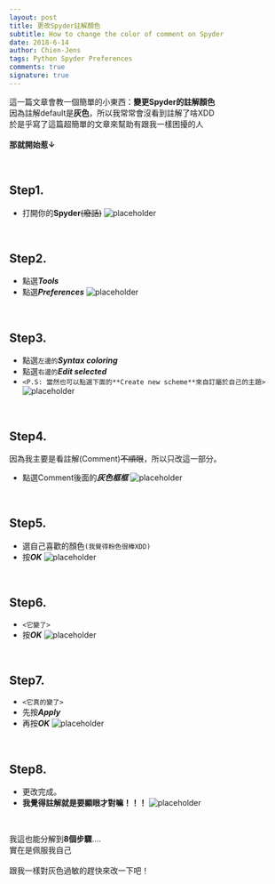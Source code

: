 ```yaml
---
layout: post
title: 更改Spyder註解顏色
subtitle: How to change the color of comment on Spyder
date: 2018-6-14
author: Chien-Jens
tags: Python Spyder Preferences
comments: true
signature: true
---
```


這一篇文章會教一個簡單的小東西：**變更Spyder的註解顏色**<br/>
因為註解default是**灰色**，所以我常常會沒看到註解了啥XDD<br/>
於是乎寫了這篇超簡單的文章來幫助有跟我一樣困擾的人<br/>
<br>**那就開始惹↓**<br/>

<br/>

## Step1. 
- 打開你的**Spyder**<del>(廢話)</del>
![placeholder](/img_posts/Spyder_comment01.png "step1.")

<br/>

## Step2.
- 點選***Tools***
- 點選***Preferences***
![placeholder](/img_posts/Spyder_comment02.png "step2.")

<br/>

## Step3.
- 點選`左邊的`***Syntax coloring***
- 點選`右邊的`***Edit selected***
- `<P.S: 當然也可以點選下面的**Create new scheme**來自訂屬於自己的主題>`
![placeholder](/img_posts/Spyder_comment03.png "step3.")

<br/>

## Step4. 
因為我主要是看註解(Comment)<del>不順眼</del>，所以只改這一部分。<br/>
- 點選Comment後面的***灰色框框***
![placeholder](/img_posts/Spyder_comment04.png "step4.")

<br/>

## Step5.
- 選自己喜歡的顏色`(我覺得粉色很棒XDD)`
- 按***OK***
![placeholder](/img_posts/Spyder_comment05.png "step5.")

<br/>

## Step6. 
- `<它變了>`
- 按***OK***
![placeholder](/img_posts/Spyder_comment06.png "step6.")

<br/>

## Step7.
- `<它真的變了>`
- 先按***Apply***
- 再按***OK***
![placeholder](/img_posts/Spyder_comment07.png "step7.")

<br/>

## Step8.
- 更改完成。
- **我覺得註解就是要顯眼才對嘛！！！**
![placeholder](/img_posts/Spyder_comment08.png "step8.")

<br/>

我這也能分解到**8個步驟**....<br/>
實在是佩服我自己<br/>
<br/>
跟我一樣對灰色過敏的趕快來改一下吧！
